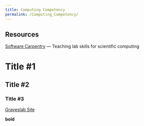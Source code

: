 ```yaml
---
title: Computing Competency
permalink: /Computing_Competency/
---
```


Resources
---------

[Software Carpentry](http://software-carpentry.org/) — Teaching lab skills for scientific computing

Title \#1
=========

Title \#2
---------

### Title \#3

[Graveslab Site](http://www.graveslab.org)

**bold**